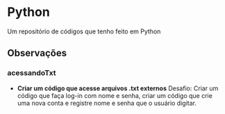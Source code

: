 # Python
 Um repositório de códigos que tenho feito em Python

## Observações
 ### acessandoTxt
  * **Criar um código que acesse arquivos .txt externos**
  Desafio: Criar um código que faça log-in com nome e senha, criar um código que crie uma nova conta e registre nome e senha que o usuário digitar.
